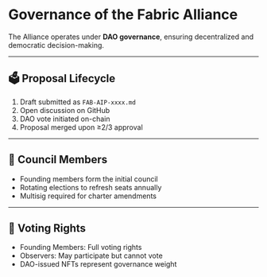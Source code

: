 # Governance of the Fabric Alliance

The Alliance operates under **DAO governance**, ensuring decentralized and democratic decision-making.

---

## 🗳️ Proposal Lifecycle
1. Draft submitted as `FAB-AIP-xxxx.md`
2. Open discussion on GitHub
3. DAO vote initiated on-chain
4. Proposal merged upon ≥2/3 approval

---

## 👥 Council Members
- Founding members form the initial council
- Rotating elections to refresh seats annually
- Multisig required for charter amendments

---

## 🔑 Voting Rights
- Founding Members: Full voting rights
- Observers: May participate but cannot vote
- DAO-issued NFTs represent governance weight
